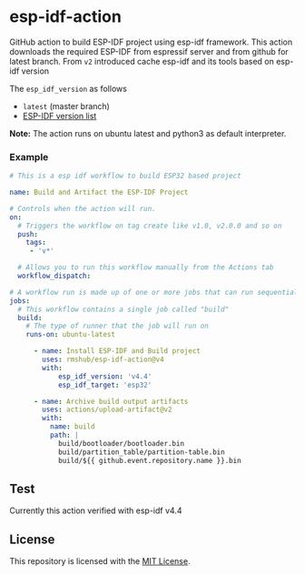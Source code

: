 # esp-idf-action

GitHub action to build ESP-IDF project using esp-idf framework. This action downloads the required ESP-IDF from espressif server and from github for latest branch. From `v2` introduced cache esp-idf and its tools based on esp-idf version

The `esp_idf_version` as follows
- `latest` (master branch)
- [ESP-IDF version list](https://github.com/espressif/esp-idf/tags)

**Note:**
The action runs on ubuntu latest and python3 as default interpreter.

### Example

```yml
# This is a esp idf workflow to build ESP32 based project

name: Build and Artifact the ESP-IDF Project

# Controls when the action will run. 
on:
  # Triggers the workflow on tag create like v1.0, v2.0.0 and so on
  push:
    tags:
     - 'v*'

  # Allows you to run this workflow manually from the Actions tab
  workflow_dispatch:

# A workflow run is made up of one or more jobs that can run sequentially or in parallel
jobs:
  # This workflow contains a single job called "build"
  build:
    # The type of runner that the job will run on
    runs-on: ubuntu-latest

      - name: Install ESP-IDF and Build project
        uses: rmshub/esp-idf-action@v4
        with: 
            esp_idf_version: 'v4.4'
            esp_idf_target: 'esp32'

      - name: Archive build output artifacts
        uses: actions/upload-artifact@v2
        with:
          name: build
          path: |
            build/bootloader/bootloader.bin
            build/partition_table/partition-table.bin
            build/${{ github.event.repository.name }}.bin
```

## Test

Currently this action verified with esp-idf v4.4

## License

This repository is licensed with the [MIT License](LICENSE).
